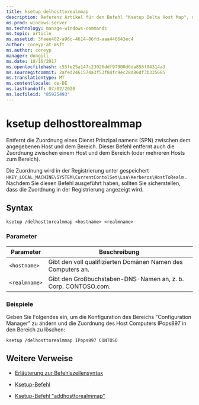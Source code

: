 ```yaml
---
title: ksetup delhosttorealmmap
description: Referenz Artikel für den Befehl "Ksetup Delta Host Map", der eine Dienst Prinzipal Namen-Zuordnung (Service Principal Name, SPN) zwischen dem angegebenen Host und dem Bereich entfernt.
ms.prod: windows-server
ms.technology: manage-windows-commands
ms.topic: article
ms.assetid: 3faee482-a96c-4614-86fd-aaa446643ec4
author: coreyp-at-msft
ms.author: coreyp
manager: dongill
ms.date: 10/16/2017
ms.openlocfilehash: c55fe25a147c23026ddf97900d6da856f04314a3
ms.sourcegitcommit: 2afed2461574a3f53f84fc9ec28d86df3b335685
ms.translationtype: MT
ms.contentlocale: de-DE
ms.lasthandoff: 07/02/2020
ms.locfileid: "85925493"
---
```

# <a name="ksetup-delhosttorealmmap"></a>ksetup delhosttorealmmap

Entfernt die Zuordnung eines Dienst Prinzipal namens (SPN) zwischen dem angegebenen Host und dem Bereich. Dieser Befehl entfernt auch die Zuordnung zwischen einem Host und dem Bereich (oder mehreren Hosts zum Bereich).

Die Zuordnung wird in der Registrierung unter gespeichert `HKEY_LOCAL_MACHINE\SYSTEM\CurrentContolSet\Lsa\Kerberos\HostToRealm` . Nachdem Sie diesen Befehl ausgeführt haben, sollten Sie sicherstellen, dass die Zuordnung in der Registrierung angezeigt wird.

## <a name="syntax"></a>Syntax

```
ksetup /delhosttorealmmap <hostname> <realmname>
```

### <a name="parameters"></a>Parameter

| Parameter | Beschreibung |
| --------- | ----------- |
| `<hostname>` | Gibt den voll qualifizierten Domänen Namen des Computers an. |
| `<realmname>` | Gibt den Großbuchstaben-DNS-Namen an, z. b. Corp. CONTOSO.com. |

### <a name="examples"></a>Beispiele

Geben Sie Folgendes ein, um die Konfiguration des Bereichs "Configuration Manager" zu ändern und die Zuordnung des Host Computers IPops897 in den Bereich zu löschen:

```
ksetup /delhosttorealmmap IPops897 CONTOSO
```

## <a name="additional-references"></a>Weitere Verweise

- [Erläuterung zur Befehlszeilensyntax](command-line-syntax-key.md)

- [Ksetup-Befehl](ksetup.md)

- [Ksetup-Befehl "addhosttorealmmap"](ksetup-addhosttorealmmap.md)
